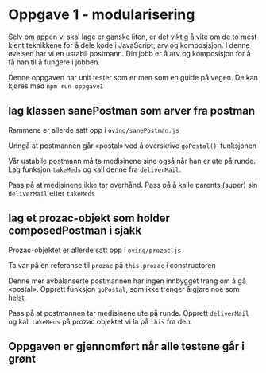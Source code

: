 # Oppgave 1 - modularisering

Selv om appen vi skal lage er ganske liten, er det viktig å vite om de to mest kjent teknikkene for å dele kode i JavaScript; arv og komposisjon. I denne øvelsen har vi en ustabil postmann. Din jobb er å arv og komposisjon for å få han til å fungere i jobben.

Denne oppgaven har unit tester som er men som en guide på vegen. De kan kjøres med `npm run oppgave1`

## lag klassen sanePostman som arver fra postman
Rammene er allerde satt opp i `oving/sanePostman.js`

Unngå at postmannen går «postal» ved å overskrive `goPostal()`-funksjonen

Vår ustabile postmann må ta medisinene sine også når han er ute på runde. Lag funksjon `takeMeds` og kall denne fra `deliverMail`.

Pass på at medisinene ikke tar overhånd. Pass på å kalle parents (super) sin `deliverMail` etter `takeMeds`

## lag et prozac-objekt som holder composedPostman i sjakk
Prozac-objektet er allerde satt opp i `oving/prozac.js`

Ta var på en referanse til `prozac` på `this.prozac` i constructoren

Denne mer avbalanserte postmannen har ingen innbygget trang om å gå «postal». Opprett funksjon `goPostal`, som ikke trenger å gjøre noe som helst.

Pass på at postmannen tar medisinene ute på runde. Opprett `deliverMail` og kall `takeMeds` på prozac objektet vi la på `this` fra den.


## Oppgaven er gjennomført når alle testene går i grønt
